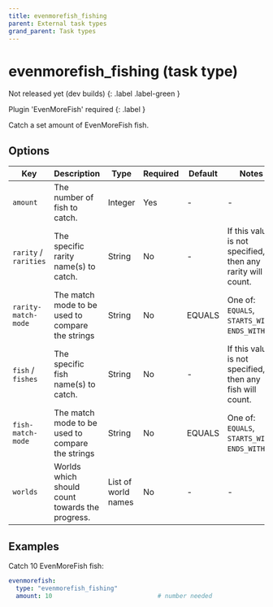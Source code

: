 ```yaml
---
title: evenmorefish_fishing
parent: External task types
grand_parent: Task types
---
```


# evenmorefish_fishing (task type)

Not released yet (dev builds)
{: .label .label-green }

Plugin 'EvenMoreFish' required
{: .label }

Catch a set amount of EvenMoreFish fish.

## Options

| Key                   | Description                                      | Type                | Required | Default | Notes                                                       |
|-----------------------|--------------------------------------------------|---------------------|----------|---------|-------------------------------------------------------------|
| `amount`              | The number of fish to catch.                     | Integer             | Yes      | \-      | \-                                                          |
| `rarity` / `rarities` | The specific rarity name(s) to catch.            | String              | No       | \-      | If this value is not specified, then any rarity will count. |
| `rarity-match-mode`   | The match mode to be used to compare the strings | String              | No       | EQUALS  | One of: `EQUALS`, `STARTS_WITH`, `ENDS_WITH`.               |
| `fish` / `fishes`     | The specific fish name(s) to catch.              | String              | No       | \-      | If this value is not specified, then any fish will count.   |
| `fish-match-mode`     | The match mode to be used to compare the strings | String              | No       | EQUALS  | One of: `EQUALS`, `STARTS_WITH`, `ENDS_WITH`.               |
| `worlds`              | Worlds which should count towards the progress.  | List of world names | No       | \-      | \-                                                          |

## Examples

Catch 10 EvenMoreFish fish:

```yaml
evenmorefish:
  type: "evenmorefish_fishing"
  amount: 10                             # number needed
```
